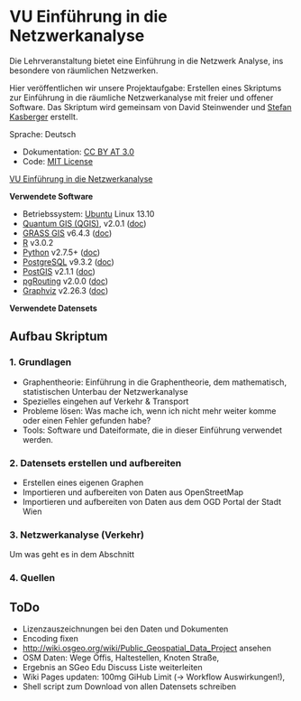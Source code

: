 VU Einführung in die Netzwerkanalyse
==============================
 
Die Lehrveranstaltung bietet eine Einführung in die Netzwerk Analyse, ins besondere von räumlichen Netzwerken.

Hier veröffentlichen wir unsere Projektaufgabe: Erstellen eines Skriptums zur Einführung in die räumliche Netzwerkanalyse mit freier und offener Software. Das Skriptum wird gemeinsam von David Steinwender und [Stefan Kasberger](http://twitter.com/stefankasberger) erstellt.

Sprache: Deutsch
- Dokumentation: [CC BY AT 3.0](https://creativecommons.org/licenses/by/3.0/at/)
- Code: [MIT License](http://opensource.org/licenses/MIT)

[VU Einführung in die Netzwerkanalyse](http://openscienceasap.org/education/courses/vu-einfuehrung-geo-netzwerkanalyse/) 


**Verwendete Software**
- Betriebssystem: [Ubuntu](http://www.ubuntu.com/) Linux 13.10
- [Quantum GIS (QGIS)](http://qgis.org), v2.0.1 ([doc](http://qgis.org/de/docs/index.html))
- [GRASS GIS](http://grass.osgeo.org/) v6.4.3 ([doc](http://grass.osgeo.org/documentation/))
- [R](http://www.r-project.org/) v3.0.2 
- [Python](http://www.python.org/) v2.7.5+ ([doc](http://www.python.org/doc/))
- [PostgreSQL](http://www.postgresql.org/) v9.3.2 ([doc](http://www.postgresql.org/docs/9.3/static/index.html))
- [PostGIS](http://postgis.org/) v2.1.1 ([doc](http://postgis.net/docs/manual-2.1/))
- [pgRouting](http://pgrouting.org/) v2.0.0 ([doc](http://pgrouting.org/documentation.html))
- [Graphviz](http://www.graphviz.org/) v2.26.3 ([doc](http://www.graphviz.org/Documentation.php))

**Verwendete Datensets**


## Aufbau Skriptum

### 1. Grundlagen
- Graphentheorie: Einführung in die Graphentheorie, dem mathematisch, statistischen Unterbau der Netzwerkanalyse
- Spezielles eingehen auf Verkehr & Transport
- Probleme lösen: Was mache ich, wenn ich nicht mehr weiter komme oder einen Fehler gefunden habe?
- Tools: Software und Dateiformate, die in dieser Einführung verwendet werden.

### 2. Datensets erstellen und aufbereiten
- Erstellen eines eigenen Graphen
- Importieren und aufbereiten von Daten aus OpenStreetMap
- Importieren und aufbereiten von Daten aus dem OGD Portal der Stadt Wien

### 3. Netzwerkanalyse (Verkehr)
Um was geht es in dem Abschnitt 

### 4. Quellen

## ToDo
- Lizenzauszeichnungen bei den Daten und Dokumenten
- Encoding fixen
- http://wiki.osgeo.org/wiki/Public_Geospatial_Data_Project ansehen
- OSM Daten: Wege Öffis, Haltestellen, Knoten Straße, 
- Ergebnis an SGeo Edu Discuss Liste weiterleiten
- Wiki Pages updaten: 100mg GiHub Limit (-> Workflow Auswirkungen!), 
- Shell script zum Download von allen Datensets schreiben



